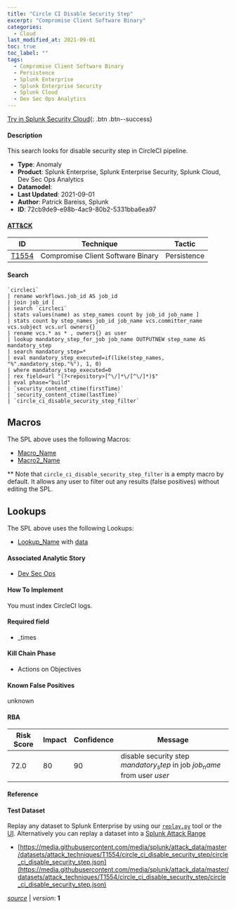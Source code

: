 ```yaml
---
title: "Circle CI Disable Security Step"
excerpt: "Compromise Client Software Binary"
categories:
  - Cloud
last_modified_at: 2021-09-01
toc: true
toc_label: ""
tags:
  - Compromise Client Software Binary
  - Persistence
  - Splunk Enterprise
  - Splunk Enterprise Security
  - Splunk Cloud
  - Dev Sec Ops Analytics
---
```




[Try in Splunk Security Cloud](https://www.splunk.com/en_us/cyber-security.html){: .btn .btn--success}

#### Description

This search looks for disable security step in CircleCI pipeline.

- **Type**: Anomaly
- **Product**: Splunk Enterprise, Splunk Enterprise Security, Splunk Cloud, Dev Sec Ops Analytics
- **Datamodel**: 
- **Last Updated**: 2021-09-01
- **Author**: Patrick Bareiss, Splunk
- **ID**: 72cb9de9-e98b-4ac9-80b2-5331bba6ea97


#### [ATT&CK](https://attack.mitre.org/)

| ID          | Technique   | Tactic         |
| ----------- | ----------- |--------------- |
| [T1554](https://attack.mitre.org/techniques/T1554/) | Compromise Client Software Binary | Persistence |

#### Search

```
`circleci` 
| rename workflows.job_id AS job_id 
| join job_id [ 
| search `circleci` 
| stats values(name) as step_names count by job_id job_name ] 
| stats count by step_names job_id job_name vcs.committer_name vcs.subject vcs.url owners{} 
| rename vcs.* as * , owners{} as user 
| lookup mandatory_step_for_job job_name OUTPUTNEW step_name AS mandatory_step 
| search mandatory_step=* 
| eval mandatory_step_executed=if(like(step_names, "%".mandatory_step."%"), 1, 0) 
| where mandatory_step_executed=0 
| rex field=url "(?<repository>[^\/]*\/[^\/]*)$" 
| eval phase="build"  
| `security_content_ctime(firstTime)` 
| `security_content_ctime(lastTime)` 
| `circle_ci_disable_security_step_filter`
```

## Macros
The SPL above uses the following Macros:
* [Macro_Name](https://)
* [Macro2_Name](https://)

** Note that `circle_ci_disable_security_step_filter` is a empty macro by default. It allows any user to filter out any results (false positives) without editing the SPL.

## Lookups
The SPL above uses the following Lookups:

* [Lookup_Name]() with [data]()

#### Associated Analytic Story
* [Dev Sec Ops](/stories/dev_sec_ops)


#### How To Implement
You must index CircleCI logs.

#### Required field
* _times


#### Kill Chain Phase
* Actions on Objectives


#### Known False Positives
unknown


#### RBA

| Risk Score  | Impact      | Confidence   | Message      |
| ----------- | ----------- |--------------|--------------|
| 72.0 | 80 | 90 | disable security step $mandatory_step$ in job $job_name$ from user $user$ |




#### Reference


#### Test Dataset
Replay any dataset to Splunk Enterprise by using our [`replay.py`](https://github.com/splunk/attack_data#using-replaypy) tool or the [UI](https://github.com/splunk/attack_data#using-ui).
Alternatively you can replay a dataset into a [Splunk Attack Range](https://github.com/splunk/attack_range#replay-dumps-into-attack-range-splunk-server)

* [https://media.githubusercontent.com/media/splunk/attack_data/master/datasets/attack_techniques/T1554/circle_ci_disable_security_step/circle_ci_disable_security_step.json](https://media.githubusercontent.com/media/splunk/attack_data/master/datasets/attack_techniques/T1554/circle_ci_disable_security_step/circle_ci_disable_security_step.json)



[*source*](https://github.com/splunk/security_content/tree/develop/detections/cloud/circle_ci_disable_security_step.yml) \| *version*: **1**